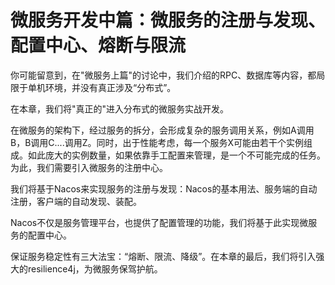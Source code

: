 # 微服务开发中篇：微服务的注册与发现、配置中心、熔断与限流

你可能留意到，在"微服务上篇"的讨论中，我们介绍的RPC、数据库等内容，都局限于单机环境，并没有真正涉及“分布式”。

在本章，我们将"真正的"进入分布式的微服务实战开发。

在微服务的架构下，经过服务的拆分，会形成复杂的服务调用关系，例如A调用B，B调用C....调用Z。同时，出于性能考虑，每一个服务X可能由若干个实例组成。如此庞大的实例数量，如果依靠手工配置来管理，是一个不可能完成的任务。为此，我们需要引入微服务的注册中心。

我们将基于Nacos来实现服务的注册与发现：Nacos的基本用法、服务端的自动注册，客户端的自动发现、装配。

Nacos不仅是服务管理平台，也提供了配置管理的功能，我们将基于此实现微服务的配置中心。

保证服务稳定性有三大法宝：“熔断、限流、降级”。在本章的最后，我们将引入强大的resilience4j，为微服务保驾护航。
